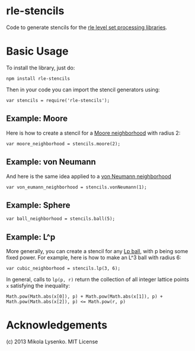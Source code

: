 rle-stencils
============
Code to generate stencils for the [rle level set processing libraries](https://github.com/mikolalysenko/rle-all).

Basic Usage
===========

To install the library, just do:

    npm install rle-stencils
    
Then in your code you can import the stencil generators using:

    var stencils = require('rle-stencils');

Example: Moore
--------------

Here is how to create a stencil for a [Moore neighborhood](http://en.wikipedia.org/wiki/Moore_neighborhood) with radius 2:

    var moore_neighborhood = stencils.moore(2);
    
Example: von Neumann
--------------------

And here is the same idea applied to a [von Neumann neighborhood](http://en.wikipedia.org/wiki/Von_Neumann_neighborhood)

    var von_eumann_neighborhood = stencils.vonNeumann(1);

Example: Sphere
---------------

    var ball_neighborhood = stencils.ball(5);

Example: L^p
------------

More generally, you can create a stencil for any [Lp ball](http://en.wikipedia.org/wiki/Lp_space), with p being some fixed power.  For example, here is how to make an L^3 ball with radius 6:

    var cubic_neighborhood = stencils.lp(3, 6);
    
In general, calls to `lp(p, r)` return the collection of all integer lattice points `x` satisfying the inequality:

    Math.pow(Math.abs(x[0]), p) + Math.pow(Math.abs(x[1]), p) + Math.pow(Math.abs(x[2]), p) <= Math.pow(r, p)

Acknowledgements
================
(c) 2013 Mikola Lysenko.  MIT License
